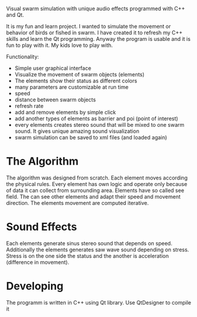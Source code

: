 Visual swarm simulation with unique audio effects programmed with C++ and Qt.

It is my fun and learn project. I wanted to simulate the movement or behavior of birds or fished in swarm.
I have created it to refresh my C++ skills and learn the Qt programming.
Anyway the program is usable and it is fun to play with it. My kids love to play with.

Functionality:
- Simple user graphical interface
- Visualize the movement of swarm objects (elements)
- The elements show their status as different colors
- many parameters are customizable at run time
 - speed
 - distance between swarm objects
 - refresh rate
- add and remove elements by simple click
- add another types of elements as barrier and poi (point of interest)
- every elements creates stereo sound that will be mixed to one swarm sound. It gives unique amazing sound visualization
- swarm simulation can be saved to xml files (and loaded again)

# The Algorithm

The algorithm was designed from scratch. Each element moves according the physical rules.
Every element has own logic and operate only because of data it can collect from surrounding area.
Elements have so called see field. The can see other elements and adapt their speed and movement direction.
The elements movement are computed iterative.

# Sound Effects

Each elements generate sinus stereo sound that depends on speed. Additionally the elements generates saw wave sound depending on stress.
Stress is on the one side the status and the another is acceleration (difference in movement).

# Developing

The programm is written in C++ using Qt library. Use QtDesigner to compile it
